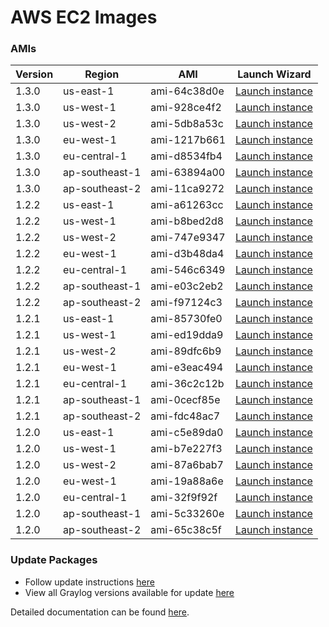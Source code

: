 AWS EC2 Images
==============

### AMIs

| Version | Region | AMI | Launch Wizard |
|---------|--------|-----|-------------|
| 1.3.0  | us-east-1 | ami-64c38d0e | [Launch instance](https://console.aws.amazon.com/ec2/v2/home?region=us-east-1#LaunchInstanceWizard:ami=ami-64c38d0e) |
| 1.3.0  | us-west-1 | ami-928ce4f2 | [Launch instance](https://console.aws.amazon.com/ec2/v2/home?region=us-west-1#LaunchInstanceWizard:ami=ami-928ce4f2) |
| 1.3.0  | us-west-2 | ami-5db8a53c | [Launch instance](https://console.aws.amazon.com/ec2/v2/home?region=us-west-1#LaunchInstanceWizard:ami=ami-5db8a53c) |
| 1.3.0  | eu-west-1 | ami-1217b661 | [Launch instance](https://console.aws.amazon.com/ec2/v2/home?region=eu-west-1#LaunchInstanceWizard:ami=ami-1217b661) |
| 1.3.0  | eu-central-1 | ami-d8534fb4 | [Launch instance](https://console.aws.amazon.com/ec2/v2/home?region=eu-central-1#LaunchInstanceWizard:ami=ami-d8534fb4) |
| 1.3.0  | ap-southeast-1 | ami-63894a00 | [Launch instance](https://console.aws.amazon.com/ec2/v2/home?region=ap-southeast-1#LaunchInstanceWizard:ami=ami-63894a00) |
| 1.3.0  | ap-southeast-2 | ami-11ca9272 | [Launch instance](https://console.aws.amazon.com/ec2/v2/home?region=ap-southeast-2#LaunchInstanceWizard:ami=ami-11ca9272) |
| 1.2.2  | us-east-1 | ami-a61263cc | [Launch instance](https://console.aws.amazon.com/ec2/v2/home?region=us-east-1#LaunchInstanceWizard:ami=ami-a61263cc) |
| 1.2.2  | us-west-1 | ami-b8bed2d8 | [Launch instance](https://console.aws.amazon.com/ec2/v2/home?region=us-west-1#LaunchInstanceWizard:ami=ami-b8bed2d8) |
| 1.2.2  | us-west-2 | ami-747e9347 | [Launch instance](https://console.aws.amazon.com/ec2/v2/home?region=us-west-2#LaunchInstanceWizard:ami=ami-747e9347) |
| 1.2.2  | eu-west-1 | ami-d3b48da4 | [Launch instance](https://console.aws.amazon.com/ec2/v2/home?region=eu-west-1#LaunchInstanceWizard:ami=ami-d3b48da4) |
| 1.2.2  | eu-central-1 | ami-546c6349 | [Launch instance](https://console.aws.amazon.com/ec2/v2/home?region=eu-central-1#LaunchInstanceWizard:ami=ami-546c6349) |
| 1.2.2  | ap-southeast-1 | ami-e03c2eb2 | [Launch instance](https://console.aws.amazon.com/ec2/v2/home?region=ap-southeast-1#LaunchInstanceWizard:ami=ami-e03c2eb2) |
| 1.2.2  | ap-southeast-2 | ami-f97124c3 | [Launch instance](https://console.aws.amazon.com/ec2/v2/home?region=ap-southeast-2#LaunchInstanceWizard:ami=ami-f97124c3) |
| 1.2.1  | us-east-1 | ami-85730fe0 | [Launch instance](https://console.aws.amazon.com/ec2/v2/home?region=us-east-1#LaunchInstanceWizard:ami=ami-85730fe0) |
| 1.2.1  | us-west-1 | ami-ed19dda9 | [Launch instance](https://console.aws.amazon.com/ec2/v2/home?region=us-west-1#LaunchInstanceWizard:ami=ami-ed19dda9) |
| 1.2.1  | us-west-2 | ami-89dfc6b9 | [Launch instance](https://console.aws.amazon.com/ec2/v2/home?region=us-west-2#LaunchInstanceWizard:ami=ami-89dfc6b9) |
| 1.2.1  | eu-west-1 | ami-e3eac494 | [Launch instance](https://console.aws.amazon.com/ec2/v2/home?region=eu-west-1#LaunchInstanceWizard:ami=ami-e3eac494) |
| 1.2.1  | eu-central-1 | ami-36c2c12b | [Launch instance](https://console.aws.amazon.com/ec2/v2/home?region=eu-central-1#LaunchInstanceWizard:ami=ami-36c2c12b) |
| 1.2.1  | ap-southeast-1 | ami-0cecf85e | [Launch instance](https://console.aws.amazon.com/ec2/v2/home?region=ap-southeast-1#LaunchInstanceWizard:ami=ami-0cecf85e) |
| 1.2.1  | ap-southeast-2 | ami-fdc48ac7 | [Launch instance](https://console.aws.amazon.com/ec2/v2/home?region=ap-southeast-2#LaunchInstanceWizard:ami=ami-fdc48ac7) |
| 1.2.0  | us-east-1 | ami-c5e89da0 | [Launch instance](https://console.aws.amazon.com/ec2/v2/home?region=us-east-1#LaunchInstanceWizard:ami=ami-c5e89da0) |
| 1.2.0  | us-west-1 | ami-b7e227f3 | [Launch instance](https://console.aws.amazon.com/ec2/v2/home?region=us-west-1#LaunchInstanceWizard:ami=ami-b7e227f3) |
| 1.2.0  | us-west-2 | ami-87a6bab7 | [Launch instance](https://console.aws.amazon.com/ec2/v2/home?region=us-west-1#LaunchInstanceWizard:ami=ami-87a6bab7) |
| 1.2.0  | eu-west-1 | ami-19a88a6e | [Launch instance](https://console.aws.amazon.com/ec2/v2/home?region=eu-west-1#LaunchInstanceWizard:ami=ami-19a88a6e) |
| 1.2.0  | eu-central-1 | ami-32f9f92f | [Launch instance](https://console.aws.amazon.com/ec2/v2/home?region=eu-central-1#LaunchInstanceWizard:ami=ami-32f9f92f) |
| 1.2.0  | ap-southeast-1 | ami-5c33260e | [Launch instance](https://console.aws.amazon.com/ec2/v2/home?region=ap-southeast-1#LaunchInstanceWizard:ami=ami-5c33260e) |
| 1.2.0  | ap-southeast-2 | ami-65c38c5f | [Launch instance](https://console.aws.amazon.com/ec2/v2/home?region=ap-southeast-2#LaunchInstanceWizard:ami=ami-65c38c5f) |


### Update Packages

  * Follow update instructions [here](http://docs.graylog.org/en/1.2/pages/installation/graylog_ctl.html#upgrade-graylog)
  * View all Graylog versions available for update [here](https://packages.graylog2.org/omnibus)

Detailed documentation can be found [here](http://docs.graylog.org/en/latest/pages/installation/aws.html).
